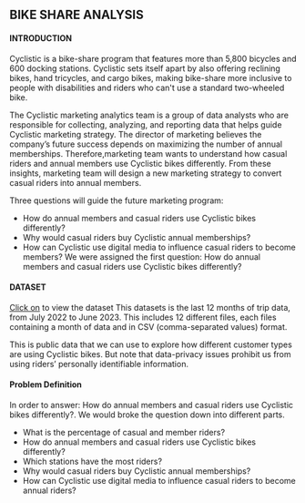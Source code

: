 ## BIKE SHARE ANALYSIS

#### INTRODUCTION

Cyclistic is a bike-share program that features more than 5,800 bicycles and 600 docking stations. Cyclistic sets itself apart by also offering reclining bikes, hand tricycles, and cargo bikes, making bike-share more inclusive to people with disabilities and riders who can't use a standard two-wheeled bike. 

The Cyclistic marketing analytics team is a group of data analysts who are responsible for collecting, analyzing, and reporting data that helps guide Cyclistic marketing strategy. The director of marketing believes the company’s future success depends on maximizing the number of annual memberships. Therefore,marketing team wants to understand how casual riders and annual members use Cyclistic bikes differently. From these insights, marketing team will design a new marketing strategy to convert casual riders into annual members.

Three questions will guide the future marketing program:
- How do annual members and casual riders use Cyclistic bikes differently?
- Why would casual riders buy Cyclistic annual memberships?
- How can Cyclistic use digital media to influence casual riders to become members?
We were assigned the first question: How do annual members and casual riders use Cyclistic bikes differently?

#### DATASET
[Click on](https://www.kaggle.com/datasets/rubyphan/bike-share) to view the dataset
This datasets is the last 12 months of trip data, from July 2022 to June 2023. This includes 12 different files, each files containing a month of data and in CSV (comma-separated values) format.

This is public data that we can use to explore how different customer types are using Cyclistic bikes. But note that data-privacy issues prohibit us from using riders’ personally identifiable information. 



#### Problem Definition
In order to answer: How do annual members and casual riders use Cyclistic bikes differently?. We would broke the question down into different parts.

- What is the percentage of casual and member riders?
- How do annual members and casual riders use Cyclistic bikes differently?
- Which stations have the most riders?
- Why would casual riders buy Cyclistic annual memberships?
- How can Cyclistic use digital media to influence casual riders to become annual riders?